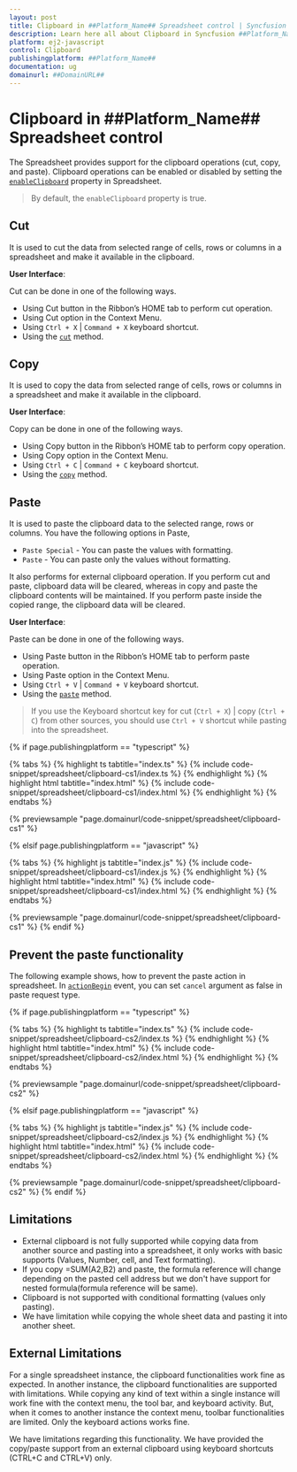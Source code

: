 ```yaml
---
layout: post
title: Clipboard in ##Platform_Name## Spreadsheet control | Syncfusion
description: Learn here all about Clipboard in Syncfusion ##Platform_Name## Spreadsheet control of Syncfusion Essential JS 2 and more.
platform: ej2-javascript
control: Clipboard 
publishingplatform: ##Platform_Name##
documentation: ug
domainurl: ##DomainURL##
---
```


# Clipboard in ##Platform_Name## Spreadsheet control

The Spreadsheet provides support for the clipboard operations (cut, copy, and paste). Clipboard operations can be enabled or disabled by setting the [`enableClipboard`](../api/spreadsheet/#enableclipboard) property in Spreadsheet.

> By default, the `enableClipboard` property is true.

## Cut

It is used to cut the data from selected range of cells, rows or columns in a spreadsheet and make it available in the clipboard.

**User Interface**:

Cut can be done in one of the following ways.

* Using Cut button in the Ribbon’s HOME tab to perform cut operation.
* Using Cut option in the Context Menu.
* Using `Ctrl + X` | `Command + X` keyboard shortcut.
* Using the [`cut`](../api/spreadsheet/#cut) method.

## Copy

It is used to copy the data from selected range of cells, rows or columns in a spreadsheet and make it available in the clipboard.

**User Interface**:

Copy can be done in one of the following ways.

* Using Copy button in the Ribbon’s HOME tab to perform copy operation.
* Using Copy option in the Context Menu.
* Using `Ctrl + C` | `Command + C` keyboard shortcut.
* Using the [`copy`](../api/spreadsheet/#copy) method.

## Paste

It is used to paste the clipboard data to the selected range, rows or columns. You have the following options in Paste,

* `Paste Special` - You can paste the values with formatting.
* `Paste` - You can paste only the values without formatting.

It also performs for external clipboard operation. If you perform cut and paste, clipboard data will be cleared, whereas in copy and paste the clipboard contents will be maintained. If you perform paste inside the copied range, the clipboard data will be cleared.

**User Interface**:

Paste can be done in one of the following ways.

* Using Paste button in the Ribbon’s HOME tab to perform paste operation.
* Using Paste option in the Context Menu.
* Using `Ctrl + V` | `Command + V` keyboard shortcut.
* Using the [`paste`](../api/spreadsheet/#paste) method.

> If you use the Keyboard shortcut key for cut (`Ctrl + X`) | copy (`Ctrl + C`) from other sources, you should use `Ctrl + V` shortcut while pasting into the spreadsheet.

{% if page.publishingplatform == "typescript" %}

 {% tabs %}
{% highlight ts tabtitle="index.ts" %}
{% include code-snippet/spreadsheet/clipboard-cs1/index.ts %}
{% endhighlight %}
{% highlight html tabtitle="index.html" %}
{% include code-snippet/spreadsheet/clipboard-cs1/index.html %}
{% endhighlight %}
{% endtabs %}
        
{% previewsample "page.domainurl/code-snippet/spreadsheet/clipboard-cs1" %}

{% elsif page.publishingplatform == "javascript" %}

{% tabs %}
{% highlight js tabtitle="index.js" %}
{% include code-snippet/spreadsheet/clipboard-cs1/index.js %}
{% endhighlight %}
{% highlight html tabtitle="index.html" %}
{% include code-snippet/spreadsheet/clipboard-cs1/index.html %}
{% endhighlight %}
{% endtabs %}

{% previewsample "page.domainurl/code-snippet/spreadsheet/clipboard-cs1" %}
{% endif %}

## Prevent the paste functionality

The following example shows, how to prevent the paste action in spreadsheet. In [`actionBegin`](../api/spreadsheet/#actionbegin) event, you can set `cancel` argument as false in paste request type.

{% if page.publishingplatform == "typescript" %}

 {% tabs %}
{% highlight ts tabtitle="index.ts" %}
{% include code-snippet/spreadsheet/clipboard-cs2/index.ts %}
{% endhighlight %}
{% highlight html tabtitle="index.html" %}
{% include code-snippet/spreadsheet/clipboard-cs2/index.html %}
{% endhighlight %}
{% endtabs %}
        
{% previewsample "page.domainurl/code-snippet/spreadsheet/clipboard-cs2" %}

{% elsif page.publishingplatform == "javascript" %}

{% tabs %}
{% highlight js tabtitle="index.js" %}
{% include code-snippet/spreadsheet/clipboard-cs2/index.js %}
{% endhighlight %}
{% highlight html tabtitle="index.html" %}
{% include code-snippet/spreadsheet/clipboard-cs2/index.html %}
{% endhighlight %}
{% endtabs %}

{% previewsample "page.domainurl/code-snippet/spreadsheet/clipboard-cs2" %}
{% endif %}

## Limitations

* External clipboard is not fully supported while copying data from another source and pasting into a spreadsheet, it only works with basic supports (Values, Number, cell, and Text formatting).
* If you copy =SUM(A2,B2) and paste, the formula reference will change depending on the pasted cell address but we don't have support for nested formula(formula reference will be same).
* Clipboard is not supported with conditional formatting (values only pasting).
* We have limitation while copying the whole sheet data and pasting it into another sheet.

## External Limitations

For a single spreadsheet instance, the clipboard functionalities work fine as expected. In another instance, the clipboard functionalities are supported with limitations. While copying any kind of text within a single instance will work fine with the context menu, the tool bar, and keyboard activity. But, when it comes to another instance the context menu, toolbar functionalities are limited. Only the keyboard actions works fine.

We have limitations regarding this functionality. We have provided the copy/paste support from an external clipboard using keyboard shortcuts (CTRL+C and CTRL+V) only.
